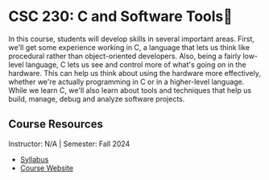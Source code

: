 # CSC 230: 	C and Software Tools💾
In this course, students will develop skills in several important areas. First, we'll get some experience working in C, a language that lets us think like procedural rather than object-oriented developers. Also, being a fairly low-level language, C lets us see and control more of what's going on in the hardware. This can help us think about using the hardware more effectively, whether we're actually programming in C or in a higher-level language. While we learn C, we'll also learn about tools and techniques that help us build, manage, debug and analyze software projects.

## Course Resources
Instructor: N/A | Semester: Fall 2024
* [Syllabus]()
* [Course Website](https://www.csc.ncsu.edu/courses/outcomes.php?uniq_id=17500048)
